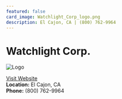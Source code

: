 ```yaml
---
featured: false
card_image: Watchlight_Corp_logo.png
description: El Cajon, CA | (800) 762-9964
---
```


# Watchlight Corp.
<img src="Watchlight_Corp_logo.png" alt="Logo" style="max-width: 200px; height: auto;">

<a href="https://www.watchlight.com">Visit Website</a>  
**Location:** El Cajon, CA  
**Phone:** (800) 762-9964
